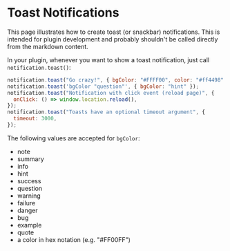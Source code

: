# Toast Notifications

This page illustrates how to create toast (or snackbar) notifications. This is intended for plugin development and probably shouldn't be called directly from the markdown content.

In your plugin, whenever you want to show a toast notification, just call `notification.toast()`:

```javascript
notification.toast("Go crazy!", { bgColor: "#FFFF00", color: "#ff4498" });
notification.toast('bgColor "question"', { bgColor: "hint" });
notification.toast("Notification with click event (reload page)", {
  onClick: () => window.location.reload(),
});
notification.toast("Toasts have an optional timeout argument", {
  timeout: 3000,
});
```

The following values are accepted for `bgColor`:

* note
* summary
* info
* hint
* success
* question
* warning
* failure
* danger
* bug 
* example
* quote
* a color in hex notation (e.g. "#FF00FF")

<script type="module">
import notification from "/js/notification.js";

notification.toast("Go crazy!", { bgColor: "#FFFF00", color: "#ff4498" });
notification.toast('bgColor "question"', { bgColor: "hint" });
notification.toast("Notification with click event (reload page)", {
  onClick: () => window.location.reload(),
});
notification.toast("Toasts have an optional timeout argument", {
  timeout: 3000,
});

</script>
